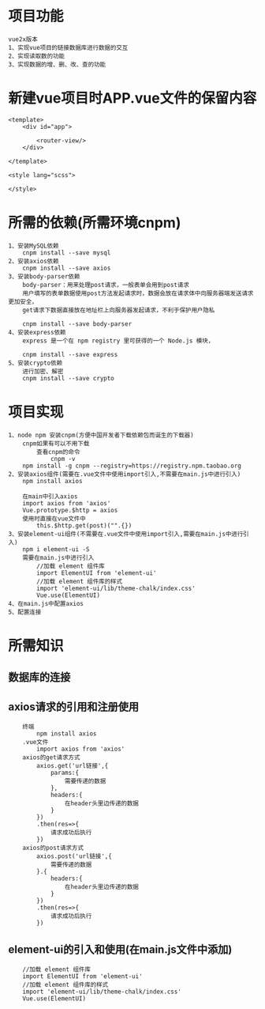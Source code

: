 # 项目功能
    vue2x版本
    1、实现vue项目的链接数据库进行数据的交互
    2、实现读取数的功能
    3、实现数据的增、删、改、查的功能

# 新建vue项目时APP.vue文件的保留内容
    <template>
        <div id="app">
            
            <router-view/>
        </div>
    
    </template>

    <style lang="scss">

    </style>

# 所需的依赖(所需环境cnpm)
    1、安装MySQL依赖
        cnpm install --save mysql
    2、安装axios依赖
        cnpm install --save axios
    3、安装body-parser依赖
        body-parser：用来处理post请求，一般表单会用到post请求
        用户填写的表单数据使用post方法发起请求时，数据会放在请求体中向服务器端发送请求更加安全，
        get请求下数据直接放在地址栏上向服务器发起请求，不利于保护用户隐私

        cnpm install --save body-parser
    4、安装express依赖
        express 是一个在 npm registry 里可获得的一个 Node.js 模块，

        cnpm install --save express
    5、安装crypto依赖
        进行加密、解密
        cnpm install --save crypto
        
    
# 项目实现
    1、node npm 安装cnpm(方便中国开发者下载依赖包而诞生的下载器)
        cnpm如果有可以不用下载
            查看cnpm的命令
                cnpm -v
        npm install -g cnpm --registry=https://registry.npm.taobao.org
    2、安装axios组件(需要在.vue文件中使用import引入,不需要在main.js中进行引入)
        npm install axios

        在main中引入axios
        import axios from 'axios'
        Vue.prototype.$http = axios
        使用时直接在vue文件中
            this.$http.get(post)("".{})
    3、安装element-ui组件(不需要在.vue文件中使用import引入,需要在main.js中进行引入)
        npm i element-ui -S
        需要在main.js中进行引入
            //加载 element 组件库
            import ElementUI from 'element-ui'
            //加载 element 组件库的样式
            import 'element-ui/lib/theme-chalk/index.css'
            Vue.use(ElementUI)
    4、在main.js中配置axios
    5、配置连接
    


# 所需知识
## 数据库的连接
## axios请求的引用和注册使用
        终端
            npm install axios
        .vue文件
            import axios from 'axios'
        axios的get请求方式
            axios.get('url链接',{
                params:{
                    需要传递的数据
                },
                headers:{
                    在header头里边传递的数据
                }
            })
            .then(res=>{
                请求成功后执行
            })
        axios的post请求方式
            axios.post('url链接',{
                需要传递的数据
            }.{
                headers:{
                    在header头里边传递的数据
                }
            })
            .then(res=>{
                请求成功后执行
            })


## element-ui的引入和使用(在main.js文件中添加)
        //加载 element 组件库
        import ElementUI from 'element-ui'
        //加载 element 组件库的样式
        import 'element-ui/lib/theme-chalk/index.css'
        Vue.use(ElementUI)
